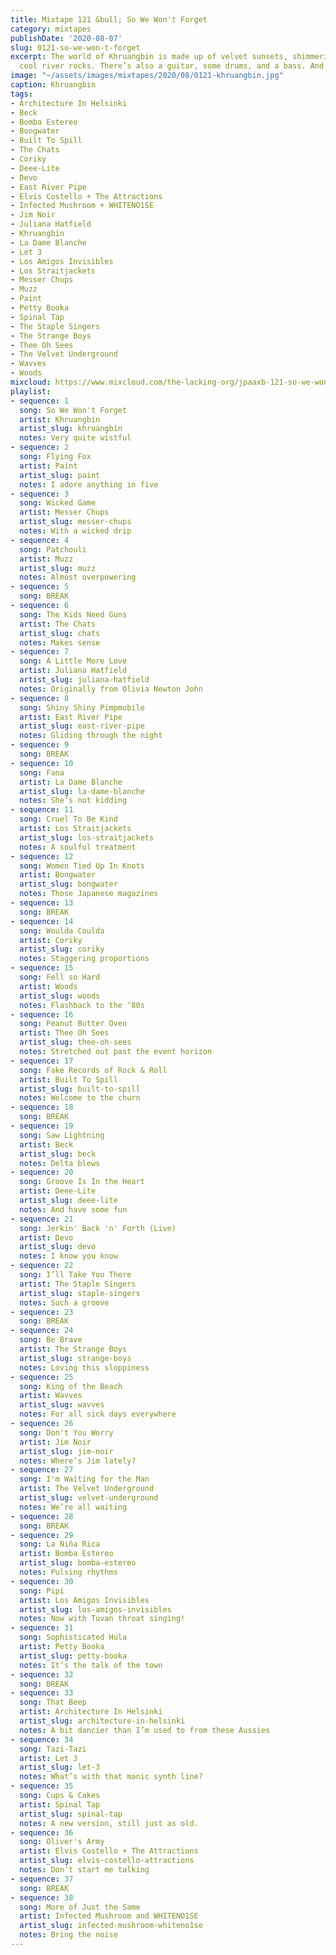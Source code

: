 ```yaml
---
title: Mixtape 121 &bull; So We Won't Forget
category: mixtapes
publishDate: '2020-08-07'
slug: 0121-so-we-won-t-forget
excerpt: The world of Khruangbin is made up of velvet sunsets, shimmering dunes, and
  cool river rocks. There’s also a guitar, some drums, and a bass. And lately, vocals.
image: "~/assets/images/mixtapes/2020/08/0121-khruangbin.jpg"
caption: Khruangbin
tags:
- Architecture In Helsinki
- Beck
- Bomba Estereo
- Bongwater
- Built To Spill
- The Chats
- Coriky
- Deee-Lite
- Devo
- East River Pipe
- Elvis Costello + The Attractions
- Infected Mushroom + WHITENO1SE
- Jim Noir
- Juliana Hatfield
- Khruangbin
- La Dame Blanche
- Let 3
- Los Amigos Invisibles
- Los Straitjackets
- Messer Chups
- Muzz
- Paint
- Petty Booka
- Spinal Tap
- The Staple Singers
- The Strange Boys
- Thee Oh Sees
- The Velvet Underground
- Wavves
- Woods
mixcloud: https://www.mixcloud.com/the-lacking-org/jpaaxb-121-so-we-wont-forget/
playlist:
- sequence: 1
  song: So We Won't Forget
  artist: Khruangbin
  artist_slug: khruangbin
  notes: Very quite wistful
- sequence: 2
  song: Flying Fox
  artist: Paint
  artist_slug: paint
  notes: I adore anything in five
- sequence: 3
  song: Wicked Game
  artist: Messer Chups
  artist_slug: messer-chups
  notes: With a wicked drip
- sequence: 4
  song: Patchouli
  artist: Muzz
  artist_slug: muzz
  notes: Almost overpowering
- sequence: 5
  song: BREAK
- sequence: 6
  song: The Kids Need Guns
  artist: The Chats
  artist_slug: chats
  notes: Makes sense
- sequence: 7
  song: A Little More Love
  artist: Juliana Hatfield
  artist_slug: juliana-hatfield
  notes: Originally from Olivia Newton John
- sequence: 8
  song: Shiny Shiny Pimpmobile
  artist: East River Pipe
  artist_slug: east-river-pipe
  notes: Gliding through the night
- sequence: 9
  song: BREAK
- sequence: 10
  song: Fana
  artist: La Dame Blanche
  artist_slug: la-dame-blanche
  notes: She’s not kidding
- sequence: 11
  song: Cruel To Be Kind
  artist: Los Straitjackets
  artist_slug: los-straitjackets
  notes: A soulful treatment
- sequence: 12
  song: Women Tied Up In Knots
  artist: Bongwater
  artist_slug: bongwater
  notes: Those Japanese magazines
- sequence: 13
  song: BREAK
- sequence: 14
  song: Woulda Coulda
  artist: Coriky
  artist_slug: coriky
  notes: Staggering proportions
- sequence: 15
  song: Fell so Hard
  artist: Woods
  artist_slug: woods
  notes: Flashback to the ‘80s
- sequence: 16
  song: Peanut Butter Oven
  artist: Thee Oh Sees
  artist_slug: thee-oh-sees
  notes: Stretched out past the event horizon
- sequence: 17
  song: Fake Records of Rock & Roll
  artist: Built To Spill
  artist_slug: built-to-spill
  notes: Welcome to the churn
- sequence: 18
  song: BREAK
- sequence: 19
  song: Saw Lightning
  artist: Beck
  artist_slug: beck
  notes: Delta blews
- sequence: 20
  song: Groove Is In the Heart
  artist: Deee-Lite
  artist_slug: deee-lite
  notes: And have some fun
- sequence: 21
  song: Jerkin' Back 'n' Forth (Live)
  artist: Devo
  artist_slug: devo
  notes: I know you know
- sequence: 22
  song: I’ll Take You There
  artist: The Staple Singers
  artist_slug: staple-singers
  notes: Such a groove
- sequence: 23
  song: BREAK
- sequence: 24
  song: Be Brave
  artist: The Strange Boys
  artist_slug: strange-boys
  notes: Loving this sloppiness
- sequence: 25
  song: King of the Beach
  artist: Wavves
  artist_slug: wavves
  notes: For all sick days everywhere
- sequence: 26
  song: Don't You Worry
  artist: Jim Noir
  artist_slug: jim-noir
  notes: Where’s Jim lately?
- sequence: 27
  song: I'm Waiting for the Man
  artist: The Velvet Underground
  artist_slug: velvet-underground
  notes: We’re all waiting
- sequence: 28
  song: BREAK
- sequence: 29
  song: La Niña Rica
  artist: Bomba Estereo
  artist_slug: bomba-estereo
  notes: Pulsing rhythms
- sequence: 30
  song: Pipi
  artist: Los Amigos Invisibles
  artist_slug: los-amigos-invisibles
  notes: Now with Tuvan throat singing!
- sequence: 31
  song: Sophisticated Hula
  artist: Petty Booka
  artist_slug: petty-booka
  notes: It’s the talk of the town
- sequence: 32
  song: BREAK
- sequence: 33
  song: That Beep
  artist: Architecture In Helsinki
  artist_slug: architecture-in-helsinki
  notes: A bit dancier than I’m used to from these Aussies
- sequence: 34
  song: Tazi-Tazi
  artist: Let 3
  artist_slug: let-3
  notes: What’s with that manic synth line?
- sequence: 35
  song: Cups & Cakes
  artist: Spinal Tap
  artist_slug: spinal-tap
  notes: A new version, still just as old.
- sequence: 36
  song: Oliver's Army
  artist: Elvis Costello + The Attractions
  artist_slug: elvis-costello-attractions
  notes: Don’t start me talking
- sequence: 37
  song: BREAK
- sequence: 38
  song: More of Just the Same
  artist: Infected Mushroom and WHITENO1SE
  artist_slug: infected-mushroom-whiteno1se
  notes: Bring the noise
---
```



